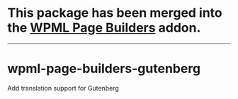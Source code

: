# This package has been merged into the [WPML Page Builders](https://git.onthegosystems.com/glue-plugins/wpml/wpml-page-builders) addon.

----

# wpml-page-builders-gutenberg
Add translation support for Gutenberg
